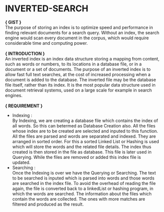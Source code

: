 # INVERTED-SEARCH

**{ GIST }**
<br>
The purpose of storing an index is to optimize speed and performance in finding relevant documents for a search query. Without an index, the search engine would scan every document in the corpus, which would require considerable time and computing power.
<br><br>
**{ INTRODUCTION }**
<br>
An inverted index is an index data structure storing a mapping from content, such as words or numbers, to its locations in a database file, or in a document or a set of documents. The purpose of an inverted index is to allow fast full text searches, at the cost of increased processing when a document is added to the database. The inverted file may be the database file itself, rather than its index. It is the most popular data structure used in document retrieval systems, used on a large scale for example in search engines.
<br><br>
**{ REQUIREMENT }**
<br>
* Indexing : <br>
By Indexing, we are creating a database file which contains the index of all words. So this can betermed as Database Creation also. All the files whose index are to be created are selected and inputed to this function. All the files are parsed and words are separated and indexed. They are arranged in sorted order. For this a sorted Linked List or Hashing is used which will store the words and the related file details. The index thus created is then stored in the file as database. This file is later used in Querying. While the files are removed or added this index file is updated.
* Searching : <br>
Once the Indexing is over we have the Querying or Searching. The text to be searched is inputed which is parsed into words and those words are searched in the index file. To avoid the overhead of reading the file again, the file is converted back to a linkedList or hashing program, in which the words are searched. The information about the files which contain the words are collected. The ones with more matches are filtered and produced as the result.


